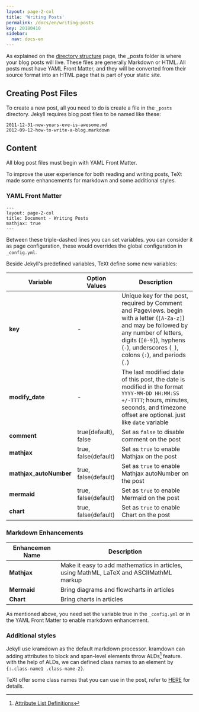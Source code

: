 ```yaml
---
layout: page-2-col
title: 'Writing Posts'
permalink: /docs/en/writing-posts
key: 20180410
sidebar:
  nav: docs-en
---
```


As explained on the [directory structure](https://jekyllrb.com/docs/structure/) page, the _posts folder is where your blog posts will live. These files are generally Markdown or HTML. All posts must have YAML Front Matter, and they will be converted from their source format into an HTML page that is part of your static site.

<!--more-->

## Creating Post Files

To create a new post, all you need to do is create a file in the `_posts` directory. Jekyll requires blog post files to be named like these:

    2011-12-31-new-years-eve-is-awesome.md
    2012-09-12-how-to-write-a-blog.markdown

## Content

All blog post files must begin with YAML Front Matter.

To improve the user experience for both reading and writing posts, TeXt made some enhancements for markdown and some additional styles.

### YAML Front Matter

    ---
    layout: page-2-col
    title: Document - Writing Posts
    mathjax: true
    ---

Between these triple-dashed lines you can set variables. you can consider it as page configuration, these would overrides the global configuration in ``_config.yml``.

Beside Jekyll's predefined variables, TeXt define some new variables:

| Variable          | Option Values         | Description |
| ---               | ---                   | ---         |
| **key**           | -                     | Unique key for the post, required by Comment and Pageviews. begin with a letter (`[A-Za-z]`) and may be followed by any number of letters, digits (`[0-9]`), hyphens (`-`), underscores (`_`), colons (`:`), and periods (`.`)|
| **modify_date**   | -                     | The last modified date of this post, the date is modified in the format `YYYY-MM-DD HH:MM:SS +/-TTTT`; hours, minutes, seconds, and timezone offset are optional. just like `date` variable |
| **comment**       | true(default), false  | Set as `false` to disable comment on the post |
| **mathjax**       | true, false(default)  | Set as `true` to enable Mathjax on the post |
| **mathjax_autoNumber** | true, false(default)  | Set as `true` to enable Mathjax autoNumber on the post |
| **mermaid**       | true, false(default)  | Set as `true` to enable Mermaid on the post |
| **chart**         | true, false(default)  | Set as `true` to enable Chart on the post |

### Markdown Enhancements

| Enhancemen Name | Description |
| --------------- | ----------- |
| **Mathjax** | Make it easy to add mathematics in articles, using MathML, LaTeX and ASCIIMathML markup | [EXAMPLES](https://tianqi.name/jekyll-TeXt-theme/test/2017/07/07/mathjax.html) |
| **Mermaid** | Bring diagrams and flowcharts in articles | [EXAMPLES](https://tianqi.name/jekyll-TeXt-theme/test/2017/06/06/mermaid.html) |
| **Chart**   | Bring charts in articles | [EXAMPLES](https://tianqi.name/jekyll-TeXt-theme/test/2017/05/05/chart.html) |

As mentioned above, you need set the variable true in the `_config.yml` or in the YAML Front Matter to enable markdown enhancement.

### Additional styles

Jekyll use kramdown as the default markdown processor. kramdown can adding attributes to block and span-level elements throw ALDs[^ALDs] feature. with the help of ALDs, we can defined class names to an element by `{:.class-name1 .class-name-2}`.

TeXt offer some class names that you can use in the post, refer to [HERE](https://tianqi.name/jekyll-TeXt-theme/test/2017/08/08/additional-styles.html) for details.

[^ALDs]: [Attribute List Definitions](https://kramdown.gettalong.org/syntax.html#attribute-list-definitions)